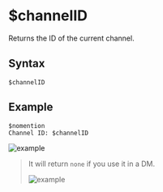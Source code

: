 # $channelID
Returns the ID of the current channel.

## Syntax
```
$channelID
```
## Example
```
$nomention
Channel ID: $channelID
```
![example](https://user-images.githubusercontent.com/113303649/212713697-a8576ccd-a8dc-4393-8197-1454950e4f23.png)

> It will return `none` if you use it in a DM.
> 
> ![example](https://user-images.githubusercontent.com/113303649/212714105-3fdc2811-b071-4c8f-8f0c-43b6207f5350.png)

